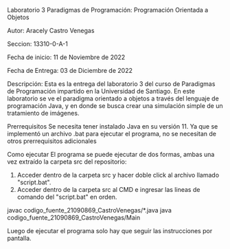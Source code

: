Laboratorio 3 Paradigmas de Programación: Programación Orientada a Objetos

Autor: Aracely Castro Venegas

Seccion: 13310-0-A-1

Fecha de inicio: 11 de Noviembre de 2022

Fecha de Entrega: 03 de Diciembre de 2022

Descripción:
Esta es la entrega del laboratorio 3 del curso de Paradigmas de Programación 
impartido en la Universidad de Santiago. En este laboratorio se ve el paradigma
orientado a objetos a través del lenguaje de programación Java, y en donde 
se busca crear una simulación simple de un tratamiento de imágenes.

Prerrequisitos
Se necesita tener instalado Java en su versión 11. Ya que se implementó un archivo .bat 
para ejecutar el programa, no se necesitan de otros prerrequisitos adicionales

Como ejecutar
El programa se puede ejecutar de dos formas, ambas una vez extraído la carpeta src del repositorio:

1. Acceder dentro de la carpeta src y hacer doble click al archivo llamado "script.bat".
2. Acceder dentro de la carpeta src al CMD e ingresar las lineas de comando del "script.bat" en orden.

javac codigo_fuente_21090869_CastroVenegas/*.java
java codigo_fuente_21090869_CastroVenegas/Main

Luego de ejecutar el programa solo hay que seguir las instrucciones por pantalla. 
